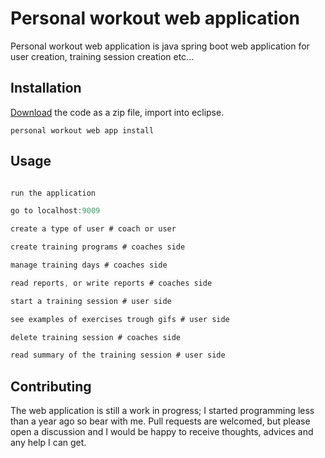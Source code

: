 # Personal workout web application

Personal workout web application is java spring boot web application for user creation, training session creation etc...

## Installation

[Download]( https://github.com/filip-ch9/personal-workout-web-app) the code as a zip file, import into eclipse.

```personal workout web app install```

## Usage

```java

run the application

go to localhost:9009

create a type of user # coach or user

create training programs # coaches side

manage training days # coaches side

read reports, or write reports # coaches side

start a training session # user side

see examples of exercises trough gifs # user side

delete training session # coaches side

read summary of the training session # user side

```

## Contributing

The web application is still a work in progress; I started programming less than a year ago so bear with me. Pull requests are welcomed, but please open a discussion and I would be happy to receive thoughts, advices and any help I can get.
